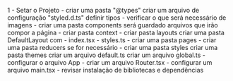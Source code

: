 1 - Setar o Projeto - criar uma pasta "@types"
criar um arquivo de configuração "styled.d.ts"
definir tipos - verificar o que será necessário de imagens - criar uma pasta components
será guardado arquivos que irão compor a página - criar pasta context - criar pasta layouts
criar uma pasta DefaultLayout com - index.tsx - styles.ts - criar uma pasta pages - criar uma pasta reducers se for necessário - criar uma pasta styles
criar uma pasta themes
criar um arquivo default.ts
criar um arquivo global.ts - configurar o arquivo App - criar um arquivo Router.tsx - configurar um arquivo main.tsx - revisar instalação de bibliotecas e dependências

